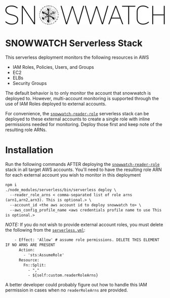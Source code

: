 ![](/static/sw-logo-large.png)

# SNOWWATCH Serverless Stack
This serverless deployment monitors the following resources in AWS
- IAM Roles, Policies, Users, and Groups
- EC2
- ELBs
- Security Groups

The default behavior is to only monitor the account that snowwatch is deployed to. However, multi-account monitoring is supported through the use of IAM Roles deployed to external accounts. 

For convenience, the [`snowwatch-reader-role`](../snowwatch-reader-role) serverless stack can be deployed to these external accounts to create a single role with inline permissions needed for monitoring. Deploy those first and keep note of the resulting role ARNs.

# Installation
Run the following commands AFTER deploying the [`snowwatch-reader-role`](../snowwatch-reader-role) stack in all target AWS accounts. You'll need to have the resulting role ARN for each external account you wish to monitor in this deployment

```
npm i
./node_modules/serverless/bin/serverless deploy \
  --reader_role_arns < comma-separated list of role arns (arn1,arn2,arn3). This is optional.> \
  --account_id <the aws account id to deploy snowwatch to> \
  --aws_config_profile_name <aws credentials profile name to use This is optional.>
```

*NOTE:* If you do not wish to provide external account roles, you must delete the following from the [`serverless.yml`](./serverless.yml):

```
    - Effect: 'Allow' # assume role permissions. DELETE THIS ELEMENT IF NO ARNS ARE PRESENT
      Action:
        - 'sts:AssumeRole'
      Resource: 
        Fn::Split: 
          - ","
          - ${self:custom.readerRoleArns}
```

A better developer could probably figure out how to handle this IAM permission in cases when no `readerRoleArns` are provided.